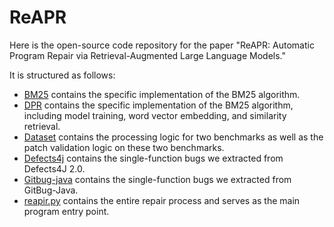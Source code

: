 # ReAPR
Here is the open-source code repository for the paper "ReAPR: Automatic Program Repair via Retrieval-Augmented Large Language Models."

It is structured as follows:
- [BM25](BM25) contains the specific implementation of the BM25 algorithm.
- [DPR](DPR) contains the specific implementation of the BM25 algorithm, including model training, word vector embedding, and similarity retrieval.
- [Dataset](Dataset) contains the processing logic for two benchmarks as well as the patch validation logic on these two benchmarks.
- [Defects4j](Defects4j) contains the single-function bugs we extracted from Defects4J 2.0.
- [Gitbug-java](Gitbug-java) contains the single-function bugs we extracted from GitBug-Java.
- [reapir.py](repair.py) contains the entire repair process and serves as the main program entry point.
